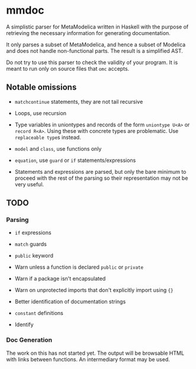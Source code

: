 # mmdoc

A simplistic parser for MetaModelica written in Haskell with the
purpose of retrieving the necessary information for generating
documentation.

It only parses a subset of MetaModelica, and hence a subset of
Modelica and does not handle non-functional parts. The result is a
simplified AST.

Do not try to use this parser to check the validity of your
program. It is meant to run only on source files that `omc` accepts.

## Notable omissions

* `matchcontinue` statements, they are not tail recursive

* Loops, use recursion

* Type variables in uniontypes and records of the form `uniontype U<A>`
  or `record R<A>`. Using these with concrete types are problematic.
  Use `replaceable type`s instead.

* `model` and `class`, use functions only

* `equation`, use `guard` or `if` statements/expressions

* Statements and expressions are parsed, but only the bare minimum to
  proceed with the rest of the parsing so their representation may not
  be very useful.

## TODO

### Parsing

* `if` expressions

* `match` guards

* `public` keyword

* Warn unless a function is declared `public` or `private`

* Warn if a package isn't encapsulated

* Warn on unprotected imports that don't explicitly import using `{}`

* Better identification of documentation strings

* `constant` definitions

* Identify

### Doc Generation

The work on this has not started yet. The output will be browsable
HTML with links between functions. An intermediary format may be used.
